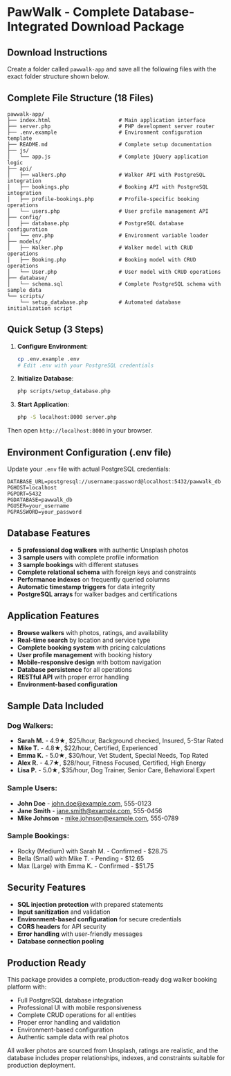 # PawWalk - Complete Database-Integrated Download Package

## Download Instructions

Create a folder called `pawwalk-app` and save all the following files with the exact folder structure shown below.

## Complete File Structure (18 Files)

```
pawwalk-app/
├── index.html                      # Main application interface
├── server.php                      # PHP development server router
├── .env.example                    # Environment configuration template
├── README.md                       # Complete setup documentation
├── js/
│   └── app.js                      # Complete jQuery application logic
├── api/
│   ├── walkers.php                 # Walker API with PostgreSQL integration
│   ├── bookings.php                # Booking API with PostgreSQL integration
│   ├── profile-bookings.php        # Profile-specific booking operations
│   └── users.php                   # User profile management API
├── config/
│   ├── database.php                # PostgreSQL database configuration
│   └── env.php                     # Environment variable loader
├── models/
│   ├── Walker.php                  # Walker model with CRUD operations
│   ├── Booking.php                 # Booking model with CRUD operations
│   └── User.php                    # User model with CRUD operations
├── database/
│   └── schema.sql                  # Complete PostgreSQL schema with sample data
└── scripts/
    └── setup_database.php          # Automated database initialization script
```

## Quick Setup (3 Steps)

1. **Configure Environment**:
   ```bash
   cp .env.example .env
   # Edit .env with your PostgreSQL credentials
   ```

2. **Initialize Database**:
   ```bash
   php scripts/setup_database.php
   ```

3. **Start Application**:
   ```bash
   php -S localhost:8000 server.php
   ```

Then open `http://localhost:8000` in your browser.

## Environment Configuration (.env file)

Update your `.env` file with actual PostgreSQL credentials:

```env
DATABASE_URL=postgresql://username:password@localhost:5432/pawwalk_db
PGHOST=localhost
PGPORT=5432
PGDATABASE=pawwalk_db
PGUSER=your_username
PGPASSWORD=your_password
```

## Database Features

- **5 professional dog walkers** with authentic Unsplash photos
- **3 sample users** with complete profile information
- **3 sample bookings** with different statuses
- **Complete relational schema** with foreign keys and constraints
- **Performance indexes** on frequently queried columns
- **Automatic timestamp triggers** for data integrity
- **PostgreSQL arrays** for walker badges and certifications

## Application Features

- **Browse walkers** with photos, ratings, and availability
- **Real-time search** by location and service type
- **Complete booking system** with pricing calculations
- **User profile management** with booking history
- **Mobile-responsive design** with bottom navigation
- **Database persistence** for all operations
- **RESTful API** with proper error handling
- **Environment-based configuration**

## Sample Data Included

### Dog Walkers:
- **Sarah M.** - 4.9★, $25/hour, Background checked, Insured, 5-Star Rated
- **Mike T.** - 4.8★, $22/hour, Certified, Experienced
- **Emma K.** - 5.0★, $30/hour, Vet Student, Special Needs, Top Rated
- **Alex R.** - 4.7★, $28/hour, Fitness Focused, Certified, High Energy
- **Lisa P.** - 5.0★, $35/hour, Dog Trainer, Senior Care, Behavioral Expert

### Sample Users:
- **John Doe** - john.doe@example.com, 555-0123
- **Jane Smith** - jane.smith@example.com, 555-0456
- **Mike Johnson** - mike.johnson@example.com, 555-0789

### Sample Bookings:
- Rocky (Medium) with Sarah M. - Confirmed - $28.75
- Bella (Small) with Mike T. - Pending - $12.65
- Max (Large) with Emma K. - Confirmed - $51.75

## Security Features

- **SQL injection protection** with prepared statements
- **Input sanitization** and validation
- **Environment-based configuration** for secure credentials
- **CORS headers** for API security
- **Error handling** with user-friendly messages
- **Database connection pooling**

## Production Ready

This package provides a complete, production-ready dog walker booking platform with:
- Full PostgreSQL database integration
- Professional UI with mobile responsiveness
- Complete CRUD operations for all entities
- Proper error handling and validation
- Environment-based configuration
- Authentic sample data with real photos

All walker photos are sourced from Unsplash, ratings are realistic, and the database includes proper relationships, indexes, and constraints suitable for production deployment.